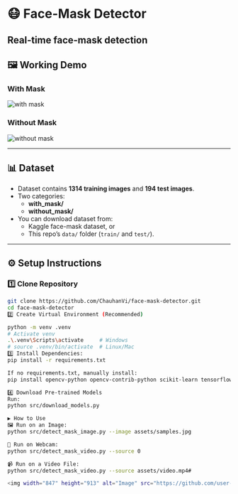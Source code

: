 # 😷 Face-Mask Detector
Real-time **face-mask detection** 
---

## 🖼️ Working Demo
### With Mask
![with mask](samples/with_mask.jpg)

### Without Mask
![without mask](samples/without_mask.jpg)

---

## 📊 Dataset
- Dataset contains **1314 training images** and **194 test images**.  
- Two categories:  
  - **with_mask/**  
  - **without_mask/**  
- You can download dataset from:  
  - Kaggle face-mask dataset, or  
  - This repo’s `data/` folder (`train/` and `test/`).  

---

## ⚙️ Setup Instructions

### 1️⃣ Clone Repository
```bash
git clone https://github.com/ChauhanVi/face-mask-detector.git
cd face-mask-detector
2️⃣ Create Virtual Environment (Recommended)

python -m venv .venv
# Activate venv
.\.venv\Scripts\activate     # Windows
# source .venv/bin/activate  # Linux/Mac
3️⃣ Install Dependencies:
pip install -r requirements.txt

If no requirements.txt, manually install:
pip install opencv-python opencv-contrib-python scikit-learn tensorflow keras joblib imutils numpy

4️⃣ Download Pre-trained Models
Run:
python src/download_models.py

▶️ How to Use
🖼️ Run on an Image:
python src/detect_mask_image.py --image assets/samples.jpg

🎥 Run on Webcam:
python src/detect_mask_video.py --source 0

📹 Run on a Video File:
python src/detect_mask_video.py --source assets/video.mp4#

<img width="847" height="913" alt="Image" src="https://github.com/user-attachments/assets/516d5f20-13a9-4234-8fb1-0d70b7a502bc" />
